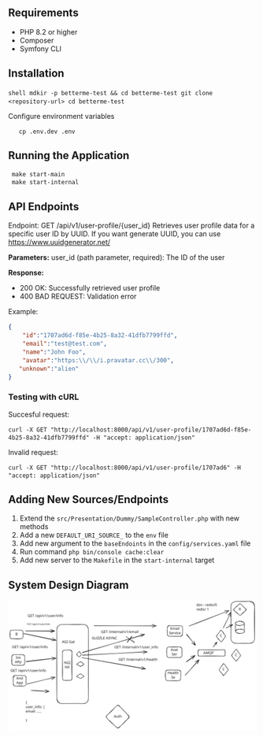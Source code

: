 ## Requirements
 - PHP 8.2 or higher
 - Composer
 - Symfony CLI 

## Installation

``shell
   mdkir -p betterme-test && cd betterme-test
   git clone <repository-url>
   cd betterme-test
``

Configure environment variables
```shell
   cp .env.dev .env
````

## Running the Application

```shell
 make start-main
 make start-internal
```

## API Endpoints
Endpoint: GET /api/v1/user-profile/{user_id}
Retrieves user profile data for a specific user ID by UUID.
If you want generate UUID, you can use https://www.uuidgenerator.net/

**Parameters:**
user_id (path parameter, required): The ID of the user

**Response:**
- 200 OK: Successfully retrieved user profile
- 400 BAD REQUEST: Validation error

Example:
```json
{
    "id":"1707ad6d-f85e-4b25-8a32-41dfb7799ffd",
    "email":"test@test.com",
    "name":"John Foo",
    "avatar":"https:\\/\\/i.pravatar.cc\\/300",
   "unknown":"alien"
}
```

### Testing with cURL

Succesful request:
```shell
curl -X GET "http://localhost:8000/api/v1/user-profile/1707ad6d-f85e-4b25-8a32-41dfb7799ffd" -H "accept: application/json"
```

Invalid request:
```shell
curl -X GET "http://localhost:8000/api/v1/user-profile/1707ad6" -H "accept: application/json"
```

## Adding New Sources/Endpoints
1. Extend the `src/Presentation/Dummy/SampleController.php` with new methods
2. Add a new `DEFAULT_URI_SOURCE_` to the `env` file
3. Add new argument to the `baseEndoints`  in the `config/services.yaml` file
4. Run command `php bin/console cache:clear`
5. Add new server to the `Makefile` in the `start-internal` target


## System Design Diagram
![System Design Diagram](docs/design.svg)